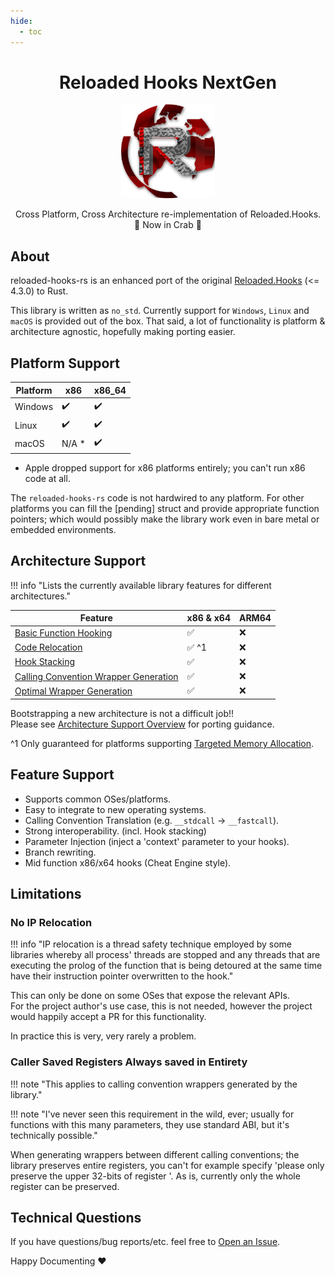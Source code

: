 ```yaml
---
hide:
  - toc
---
```


<div align="center">
	<h1>Reloaded Hooks NextGen</h1>
	<img src="Reloaded/Images/Reloaded-Icon.png" width="150" align="center" />
	<br/> <br/>
    Cross Platform, Cross Architecture re-implementation of Reloaded.Hooks.<br/>
    🦀 Now in Crab 🦀
</div>

## About

reloaded-hooks-rs is an enhanced port of the original [Reloaded.Hooks][Reloaded.Hooks] (<= 4.3.0) to Rust.

This library is written as `no_std`. Currently support for `Windows`, `Linux` and `macOS` is provided 
out of the box. That said, a lot of functionality is platform & architecture agnostic, hopefully making 
porting easier.  

## Platform Support

| Platform | x86   | x86_64 |
| -------- | ----- | ------ |
| Windows  | ✔️     | ✔️      |
| Linux    | ✔️     | ✔️      |
| macOS    | N/A * | ✔️      |

* Apple dropped support for x86 platforms entirely; you can't run x86 code at all.

The `reloaded-hooks-rs` code is not hardwired to any platform. For other platforms you can fill the
[pending] struct and provide appropriate function pointers; which would possibly make the library work 
even in bare metal or embedded environments.

## Architecture Support

!!! info "Lists the currently available library features for different architectures."

| Feature                                                                                           | x86 & x64 | ARM64 |
| ------------------------------------------------------------------------------------------------- | --------- | ----- |
| [Basic Function Hooking](./arch/overview.md#basic-function-hooking)                               | ✅         | ❌     |
| [Code Relocation](./arch/overview.md#code-relocation)                                             | ✅ ^1      | ❌     |
| [Hook Stacking](./arch/overview.md#hook-stacking)                                                 | ✅         | ❌     |
| [Calling Convention Wrapper Generation](./arch/overview.md#calling-convention-wrapper-generation) | ✅         | ❌     |
| [Optimal Wrapper Generation](./arch/overview.md#optimal-wrapper-generation)                       | ✅         | ❌     |

Bootstrapping a new architecture is not a difficult job!!  
Please see [Architecture Support Overview](./arch/overview.md) for porting guidance.

^1 Only guaranteed for platforms supporting [Targeted Memory Allocation](./platform/overview.md).

## Feature Support

- Supports common OSes/platforms.  
- Easy to integrate to new operating systems.  
- Calling Convention Translation (e.g. `__stdcall` -> `__fastcall`).   
- Strong interoperability. (incl. Hook stacking)  
- Parameter Injection (inject a 'context' parameter to your hooks).  
- Branch rewriting.  
- Mid function x86/x64 hooks (Cheat Engine style).  

## Limitations

### No IP Relocation

!!! info "IP relocation is a thread safety technique employed by some libraries whereby all process' threads are stopped and any threads that are executing the prolog of the function that is being detoured at the same time have their instruction pointer overwritten to the hook."

This can only be done on some OSes that expose the relevant APIs.  
For the project author's use case, this is not needed, however the project would happily accept a 
PR for this functionality.  

In practice this is very, very rarely a problem.

### Caller Saved Registers Always saved in Entirety

!!! note "This applies to calling convention wrappers generated by the library."

!!! note "I've never seen this requirement in the wild, ever; usually for functions with this many parameters, they use standard ABI, but it's technically possible."

When generating wrappers between different calling conventions; the library preserves entire registers,
you can't for example specify 'please only preserve the upper 32-bits of register <x>'. As is, currently
only the whole register can be preserved.

## Technical Questions

If you have questions/bug reports/etc. feel free to [Open an Issue][OpenAnIssue].

Happy Documenting ❤️

[OpenAnIssue]: https://github.com/Reloaded-Project/Reloaded.Hooks-rs/issues/new
[Reloaded.Hooks]: https://github.com/Reloaded-Project/Reloaded.Hooks